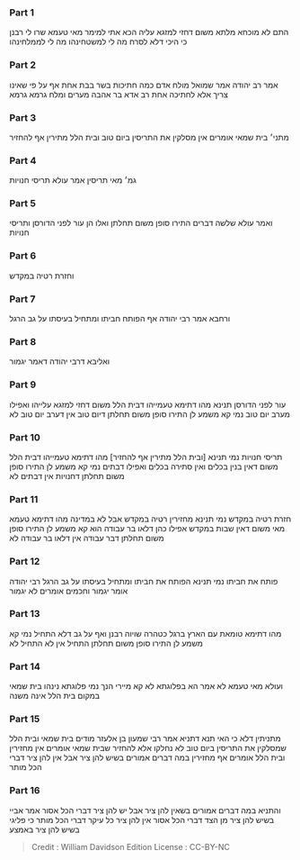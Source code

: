 
### Part 1
התם לא מוכחא מלתא משום דחזי למזגא עליה הכא אתי למימר מאי טעמא שרו לי רבנן כי היכי דלא לסרח מה לי למשטחינהו מה לי לממלחינהו 

### Part 2
אמר רב יהודה אמר שמואל מולח אדם כמה חתיכות בשר בבת אחת אף על פי שאינו צריך אלא לחתיכה אחת רב אדא בר אהבה מערים ומלח גרמא גרמא 

### Part 3
מתני׳ בית שמאי אומרים אין מסלקין את התריסין ביום טוב ובית הלל מתירין אף להחזיר 

### Part 4
גמ׳ מאי תריסין אמר עולא תריסי חנויות 

### Part 5
ואמר עולא שלשה דברים התירו סופן משום תחלתן ואלו הן עור לפני הדורסן ותריסי חנויות 

### Part 6
וחזרת רטיה במקדש

### Part 7
ורחבא אמר רבי יהודה אף הפותח חביתו ומתחיל בעיסתו על גב הרגל 

### Part 8
ואליבא דרבי יהודה דאמר יגמור

### Part 9
עור לפני הדורסן תנינא מהו דתימא טעמייהו דבית הלל משום דחזי למזגא עלייהו ואפילו מערב יום טוב נמי קא משמע לן התירו סופן משום תחלתן דיום טוב אין דערב יום טוב לא

### Part 10
תריסי חנויות נמי תנינא [ובית הלל מתירין אף להחזיר] מהו דתימא טעמייהו דבית הלל משום דאין בנין בכלים ואין סתירה בכלים ואפילו דבתים נמי קא משמע לן התירו סופן משום תחלתן דחנויות אין דבתים לא

### Part 11
חזרת רטיה במקדש נמי תנינא מחזירין רטיה במקדש אבל לא במדינה מהו דתימא טעמא מאי משום דאין שבות במקדש אפילו כהן דלאו בר עבודה הוא קא משמע לן התירו סופן משום תחלתן דבר עבודה אין דלאו בר עבודה לא 

### Part 12
פותח את חביתו נמי תנינא הפותח את חביתו ומתחיל בעיסתו על גב הרגל רבי יהודה אומר יגמור וחכמים אומרים לא יגמור 

### Part 13
מהו דתימא טומאת עם הארץ ברגל כטהרה שויוה רבנן ואף על גב דלא התחיל נמי קא משמע לן התירו סופן משום תחלתן התחיל אין לא התחיל לא 

### Part 14
ועולא מאי טעמא לא אמר הא בפלוגתא לא קא מיירי הנך נמי פלוגתא נינהו בית שמאי במקום בית הלל אינה משנה 

### Part 15
מתניתין דלא כי האי תנא דתניא אמר רבי שמעון בן אלעזר מודים בית שמאי ובית הלל שמסלקין את התריסין ביום טוב לא נחלקו אלא להחזיר שבית שמאי אומרים אין מחזירין ובית הלל אומרים אף מחזירין במה דברים אמורים בשיש להן ציר אבל אין להן ציר דברי הכל מותר 

### Part 16
והתניא במה דברים אמורים בשאין להן ציר אבל יש להן ציר דברי הכל אסור אמר אביי בשיש להן ציר מן הצד דברי הכל אסור אין להן ציר כל עיקר דברי הכל מותר כי פליגי בשיש להן ציר באמצע

>Credit : William Davidson Edition
>License : CC-BY-NC